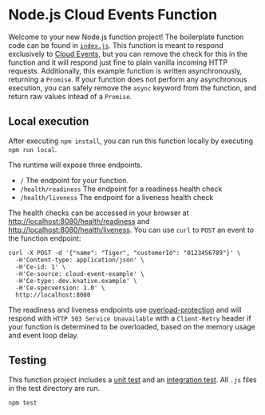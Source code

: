 # Node.js Cloud Events Function

Welcome to your new Node.js function project! The boilerplate function code can
be found in [`index.js`](./index.js). This function is meant to respond
exclusively to [Cloud Events](https://cloudevents.io/), but you can remove the
check for this in the function and it will respond just fine to plain vanilla
incoming HTTP requests. Additionally, this example function is written
asynchronously, returning a `Promise`. If your function does not perform any
asynchronous execution, you can safely remove the `async` keyword from the
function, and return raw values intead of a `Promise`.

## Local execution

After executing `npm install`, you can run this function locally by executing
`npm run local`.

The runtime will expose three endpoints.

  * `/` The endpoint for your function.
  * `/health/readiness` The endpoint for a readiness health check
  * `/health/liveness` The endpoint for a liveness health check

The health checks can be accessed in your browser at
[http://localhost:8080/health/readiness]() and
[http://localhost:8080/health/liveness](). You can use `curl` to `POST` an event
to the function endpoint:

```console
curl -X POST -d '{"name": "Tiger", "customerId": "0123456789"}' \
  -H'Content-type: application/json' \
  -H'Ce-id: 1' \
  -H'Ce-source: cloud-event-example' \
  -H'Ce-type: dev.knative.example' \
  -H'Ce-specversion: 1.0' \
  http://localhost:8080
```

The readiness and liveness endpoints use
[overload-protection](https://www.npmjs.com/package/overload-protection) and
will respond with `HTTP 503 Service Unavailable` with a `Client-Retry` header if
your function is determined to be overloaded, based on the memory usage and
event loop delay.

## Testing

This function project includes a [unit test](./test/unit.js) and an
[integration test](./test/integration.js). All `.js` files in the test directory
are run.

```console
npm test
```
